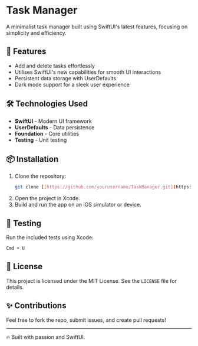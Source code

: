 # Task Manager

A minimalist task manager built using SwiftUI's latest features, focusing on simplicity and efficiency.

## 🚀 Features
- Add and delete tasks effortlessly
- Utilises SwiftUI's new capabilities for smooth UI interactions
- Persistent data storage with UserDefaults
- Dark mode support for a sleek user experience

## 🛠 Technologies Used
- **SwiftUI** - Modern UI framework
- **UserDefaults** - Data persistence
- **Foundation** - Core utilities
- **Testing** - Unit testing

## 📦 Installation
1. Clone the repository:
   ```sh
   git clone [[https://github.com/yourusername/TaskManager.git](https://github.com/Elliot727/Testing-Project)](https://github.com/Elliot727/Testing-Project)
   ```
2. Open the project in Xcode.
3. Build and run the app on an iOS simulator or device.

## 🧪 Testing
Run the included tests using Xcode:
```sh
Cmd + U
```

## 📜 License
This project is licensed under the MIT License. See the `LICENSE` file for details.

## ✨ Contributions
Feel free to fork the repo, submit issues, and create pull requests!

---

🔥 Built with passion and SwiftUI.

